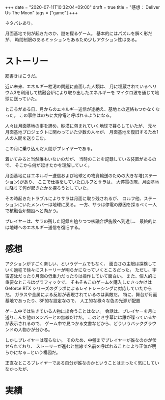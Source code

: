 +++
date = "2020-07-11T10:32:04+09:00"
draft = true
title = "感想： Deliver Us The Moon"
tags = ["game"]
+++

ネタバレあり。

月面基地で何が起きたのか、謎を探るゲーム。
基本的にはパズルを解く形だが、
時間制限のあるミッションもあるため少しアクション性はある。

<!--more-->

# ストーリー

筋書きはこうだ。

近い未来、エネルギー枯渇の問題に直面した人類は、
月に埋蔵されているヘリウム3を利用して核融合炉により取り出したエネルギーを
マイクロ波を通じて地球に送っていた。

ところがある日、月からのエネルギー送信が途絶え、基地との連絡もつかなくなった。
この事件はのちに大停電と呼ばれるようになる。

人々は月面基地の事を諦め、砂漠に包まれていく地球で暮らしていたが、
元々月面基地プロジェクトに関わっていた少数の人々が、
月面基地を復旧するため1人の人間を送りこむ。

この月に乗り込んだ人間がプレイヤーである。

着いてみると当然誰もいないのだが、
当時のことを記録している装置があるので、
そこから何が起きたかを理解していく。

月面基地にはエネルギー送信および地球との物資輸送のための大きな塔(ステーション)があり、
ここで仕事をしていたロルフとサラは、
大停電の際、月面基地に降りて何が起きたかを探ろうとしていた。

その時起きたトラブルによりサラは月面に取り残されるが、
ロルフ他、ステーションにいたメンバーは地球に戻る。
一方、サラは停電の原因を探るべく一人で核融合炉施設へと向かう。

プレイヤーは、サラの残した記録を辿りつつ核融合炉施設へ到達し、
最終的には地球へのエネルギー送信を復旧する。

# 感想

アクションがすごく楽しい、というゲームでもなく、
面白さの主眼は探検していく過程で徐々にストーリーが明らかになっていくところだった。
ただし、宇宙遊泳だったり月面の低重力だったりは操作していて面白い。
また、個人的に重要なところはグラフィックで、
そもそもこのゲームを購入したきっかけは Geforce RTX シリーズのグラボによるレイトレーシングに対応していたからだ。
ガラスや金属による反射が表現されているのは素敵だ。
特に、舞台が月面基地であったり、SF的な設定なので、
人工的な様々な色の光源が配置

ゲーム中では生きている人物に出会うことはない。
会話は、プレイヤーを月に送りこんだ他のメンバーとの無線だけだ。
このとき字幕には誰が喋っているかが表示されるので、
ゲーム中で見つかる文書などから、どういうバックグラウンドの人物かが分かる。

しかしプレイヤーは喋らない。
そのため、中盤までプレイヤーが誰なのかが伏せられており、
ストーリーが進むと無線で名前を呼ばれることにより正体が明らかになる...という構図だ。

正直なところプレイヤーである自分が誰なのかということはまったく気にしていなかったが、


# 実績

